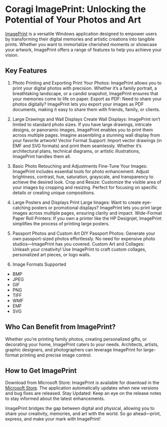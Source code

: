 # Coragi ImagePrint: Unlocking the Potential of Your Photos and Art
[ImagePrint](https://www.coragi.com/imageprint) is a versatile Windows application designed to empower users by transforming their digital memories and artistic creations into tangible prints. Whether you want to immortalize cherished moments or showcase your artwork, ImagePrint offers a range of features to help you achieve your vision.

## Key Features
1. Photo Printing and Exporting
Print Your Photos: ImagePrint allows you to print your digital photos with precision. Whether it’s a family portrait, a breathtaking landscape, or a candid snapshot, ImagePrint ensures that your memories come to life on paper.
Export as PDF: Need to share your photos digitally? ImagePrint lets you export your images as PDF documents, making it easy to share them with friends, family, or clients.

3. Large Drawings and Wall Displays
Create Wall Displays: ImagePrint isn’t limited to standard photo sizes. If you have large drawings, intricate designs, or panoramic images, ImagePrint enables you to print them across multiple pages. Imagine assembling a stunning wall display from your favorite artwork!
Vector Format Support: Import vector drawings (in EMF and SVG formats) and print them seamlessly. Whether it’s architectural plans, technical diagrams, or artistic illustrations, ImagePrint handles them all.

5. Basic Photo Retouching and Adjustments
Fine-Tune Your Images: ImagePrint includes essential tools for photo enhancement. Adjust brightness, contrast, hue, saturation, grayscale, and transparency to achieve the desired look.
Crop and Resize: Customize the visible area of your images by cropping and resizing. Perfect for focusing on specific details or creating unique compositions.

7. Large Posters and Displays
Print Large Images: Want to create eye-catching posters or promotional displays? ImagePrint lets you print large images across multiple pages, ensuring clarity and impact.
Wide-Format Paper Roll Printers: If you own a printer like the HP Designjet, ImagePrint simplifies the process of printing large posters.

9. Passport Photos and Custom Art
DIY Passport Photos: Generate your own passport-sized photos effortlessly. No need for expensive photo studios—ImagePrint has you covered.
Custom Art and Collages: Unleash your creativity! Use ImagePrint to craft custom collages, personalized art pieces, or logo walls.

11. Image Formats Supported
* BMP
* JPEG
* GIF
* PNG
* TIFF
* WMF
* EMF
* SVG

## Who Can Benefit from ImagePrint?
Whether you’re printing family photos, creating personalized gifts, or decorating your home, ImagePrint caters to your needs.
Architects, artists, graphic designers, and photographers can leverage ImagePrint for large-format printing and precise image control.

## How to Get ImagePrint
Download from Microsoft Store: ImagePrint is available for download in the [Microsoft Store](https://apps.microsoft.com/detail/9ns8bm1gm1w1). The application automatically updates when new versions and bug fixes are released.
Stay Updated: Keep an eye on the release notes to stay informed about the latest enhancements.

ImagePrint bridges the gap between digital and physical, allowing you to share your creativity, memories, and art with the world. So go ahead—print, express, and make your mark with ImagePrint!
